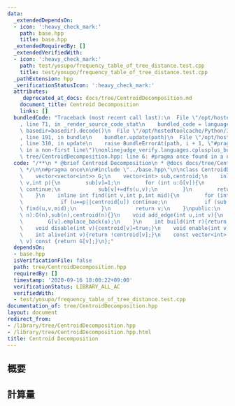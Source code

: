 ```yaml
---
data:
  _extendedDependsOn:
  - icon: ':heavy_check_mark:'
    path: base.hpp
    title: base.hpp
  _extendedRequiredBy: []
  _extendedVerifiedWith:
  - icon: ':heavy_check_mark:'
    path: test/yosupo/frequency_table_of_tree_distance.test.cpp
    title: test/yosupo/frequency_table_of_tree_distance.test.cpp
  _pathExtension: hpp
  _verificationStatusIcon: ':heavy_check_mark:'
  attributes:
    _deprecated_at_docs: docs/tree/CentroidDecomposition.md
    document_title: Centroid Decomposition
    links: []
  bundledCode: "Traceback (most recent call last):\n  File \"/opt/hostedtoolcache/Python/3.9.0/x64/lib/python3.9/site-packages/onlinejudge_verify/documentation/build.py\"\
    , line 71, in _render_source_code_stat\n    bundled_code = language.bundle(stat.path,\
    \ basedir=basedir).decode()\n  File \"/opt/hostedtoolcache/Python/3.9.0/x64/lib/python3.9/site-packages/onlinejudge_verify/languages/cplusplus.py\"\
    , line 191, in bundle\n    bundler.update(path)\n  File \"/opt/hostedtoolcache/Python/3.9.0/x64/lib/python3.9/site-packages/onlinejudge_verify/languages/cplusplus_bundle.py\"\
    , line 310, in update\n    raise BundleErrorAt(path, i + 1, \"#pragma once found\
    \ in a non-first line\")\nonlinejudge_verify.languages.cplusplus_bundle.BundleErrorAt:\
    \ tree/CentroidDecomposition.hpp: line 6: #pragma once found in a non-first line\n"
  code: "/**\n * @brief Centroid Decomposition\n * @docs docs/tree/CentroidDecomposition.md\n\
    \ */\n\n#pragma once\n\n#include \"../base.hpp\"\n\nclass CentroidDecomposition{\n\
    \    vector<vector<int>> G;\n    vector<int> sub,centroid;\n    inline int dfs(int\
    \ v,int p){\n        sub[v]=1;\n        for (int u:G[v]){\n            if (u==p||centroid[u])\
    \ continue;\n            sub[v]+=dfs(u,v);\n        }\n        return sub[v];\n\
    \    }\n    inline int find(int v,int p,int mid){\n        for (int u:G[v]){\n\
    \            if (u==p||centroid[u]) continue;\n            if (sub[u]>mid) return\
    \ find(u,v,mid);\n        }\n        return v;\n    }\npublic:\n    CentroidDecomposition(int\
    \ n):G(n),sub(n),centroid(n){}\n    void add_edge(int u,int v){\n        G[u].emplace_back(v);\n\
    \        G[v].emplace_back(u);\n    }\n    int build(int r){return find(r,-1,dfs(r,-1)>>1);}\n\
    \    void disable(int v){centroid[v]=true;}\n    void enable(int v){centroid[v]=false;}\n\
    \    int alive(int v){return !centroid[v];}\n    const vector<int> &operator[](int\
    \ v) const {return G[v];}\n};"
  dependsOn:
  - base.hpp
  isVerificationFile: false
  path: tree/CentroidDecomposition.hpp
  requiredBy: []
  timestamp: '2020-09-16 18:00:22+09:00'
  verificationStatus: LIBRARY_ALL_AC
  verifiedWith:
  - test/yosupo/frequency_table_of_tree_distance.test.cpp
documentation_of: tree/CentroidDecomposition.hpp
layout: document
redirect_from:
- /library/tree/CentroidDecomposition.hpp
- /library/tree/CentroidDecomposition.hpp.html
title: Centroid Decomposition
---
```

## 概要

## 計算量